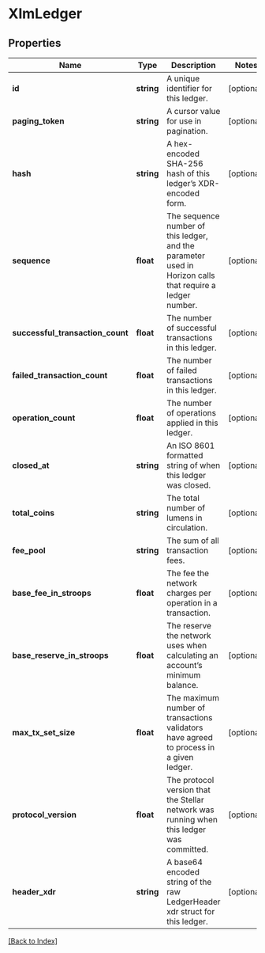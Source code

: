 # XlmLedger

## Properties

Name | Type | Description | Notes
------------ | ------------- | ------------- | -------------
**id** | **string** | A unique identifier for this ledger. | [optional]
**paging_token** | **string** | A cursor value for use in pagination. | [optional]
**hash** | **string** | A hex-encoded SHA-256 hash of this ledger’s XDR-encoded form. | [optional]
**sequence** | **float** | The sequence number of this ledger, and the parameter used in Horizon calls that require a ledger number. | [optional]
**successful_transaction_count** | **float** | The number of successful transactions in this ledger. | [optional]
**failed_transaction_count** | **float** | The number of failed transactions in this ledger. | [optional]
**operation_count** | **float** | The number of operations applied in this ledger. | [optional]
**closed_at** | **string** | An ISO 8601 formatted string of when this ledger was closed. | [optional]
**total_coins** | **string** | The total number of lumens in circulation. | [optional]
**fee_pool** | **string** | The sum of all transaction fees. | [optional]
**base_fee_in_stroops** | **float** | The fee the network charges per operation in a transaction. | [optional]
**base_reserve_in_stroops** | **float** | The reserve the network uses when calculating an account’s minimum balance. | [optional]
**max_tx_set_size** | **float** | The maximum number of transactions validators have agreed to process in a given ledger. | [optional]
**protocol_version** | **float** | The protocol version that the Stellar network was running when this ledger was committed. | [optional]
**header_xdr** | **string** | A base64 encoded string of the raw LedgerHeader xdr struct for this ledger. | [optional]

[[Back to Index]](../index.md)
